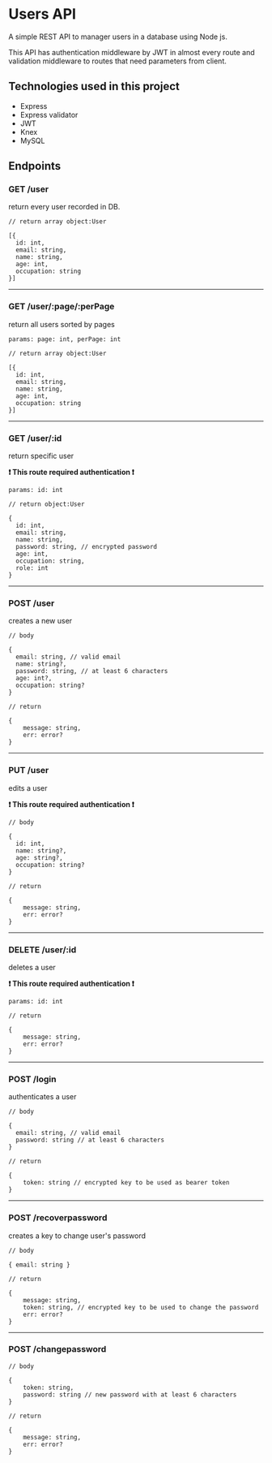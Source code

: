 # Users API

A simple REST API to manager users in a database using Node js.

This API has authentication middleware by JWT in almost every route and validation middleware to routes that need parameters from client.

## Technologies used in this project

- Express
- Express validator
- JWT
- Knex
- MySQL

## Endpoints

### **GET** /user
return every user recorded in DB.

```
// return array object:User

[{
  id: int,
  email: string,
  name: string,
  age: int,
  occupation: string
}]
```

---

### **GET** /user/:page/:perPage
return all users sorted by pages

`params: page: int, perPage: int`

```
// return array object:User

[{
  id: int,
  email: string,
  name: string,
  age: int,
  occupation: string
}]
```

---

### **GET** /user/:id
return specific user

**❗ This route required authentication ❗**

`params: id: int`

```
// return object:User

{
  id: int,
  email: string,
  name: string,
  password: string, // encrypted password
  age: int,
  occupation: string,
  role: int
}
```

---

### **POST** /user
creates a new user

```
// body

{
  email: string, // valid email
  name: string?,
  password: string, // at least 6 characters
  age: int?,
  occupation: string?
}
```

```
// return

{
	message: string,
	err: error?
}
```

---

### **PUT** /user
edits a user

**❗ This route required authentication ❗**

```
// body

{
  id: int,
  name: string?,
  age: string?,
  occupation: string?
}
```

```
// return

{
	message: string,
	err: error?
}
```

---

### **DELETE** /user/:id
deletes a user

**❗ This route required authentication ❗**

`params: id: int`

```
// return

{
	message: string,
	err: error?
}
```

---

### **POST** /login
authenticates a user

```
// body

{
  email: string, // valid email
  password: string // at least 6 characters
}
```

```
// return

{
	token: string // encrypted key to be used as bearer token
}
```

---

### **POST** /recoverpassword
creates a key to change user's password

```
// body

{ email: string }
```

```
// return

{
	message: string,
	token: string, // encrypted key to be used to change the password
	err: error?
}
```

---

### **POST** /changepassword

```
// body

{
	token: string,
	password: string // new password with at least 6 characters
}
```

```
// return

{
	message: string,
	err: error?
}
```